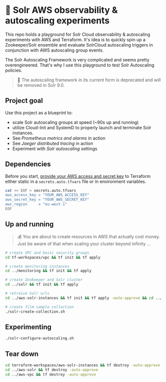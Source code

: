 # 🧪 Solr AWS observability & autoscaling experiments

This repo holds a playground for Solr Cloud observability & autoscaling
experiments with AWS and Terraform. It's idea is to quickly spin up a
Zookeeper/Solr ensemble and evaluate SolrCloud autoscaling triggers in conjunction with AWS autoscaling group events.

The Solr Autoscaling Framework is very complicated and seems pretty
overengineered. That's why I use this playground to test Solr
Autoscaling policies.

> 🚨 The autoscaling framework in its current form is deprecated
>    and will be removed in Solr 9.0.

## Project goal

Use this project as a blueprint to:

* scale Solr autoscaling groups at speed (~90s up and running)
* utilize Cloud-Init and SystemD to properly launch and terminate
  Solr instances.
* See _Prometheus metrics and alarms_ in action
* See _Jaeger distributed tracing_ in action
* Experiment with _Solr autoscaling_ settings

## Dependencies

Before you start, [provide your AWS access and secret key](https://registry.terraform.io/providers/hashicorp/aws/latest/docs#environment-variables)
to Terraform either static in a `secrets.auto.tfvars` file or in environment
variables.

```bash
cat << EOF > secrets.auto.tfvars
aws_access_key = "YOUR_AWS_ACCESS_KEY"
aws_secret_key = "YOUR_AWS_SECRET_KEY"
aws_region     = "eu-west-1"
EOF
```

## Up and running

> 💰 You are about to create resources in AWS that actually
> cost money. Just be aware of that when scaling your cluster
> beyond infinity ...


```bash
# create VPC and basic security groups
cd tf-workspaces/vpc && tf init && tf apply

# create monitoring instances
cd ../monitoring && tf init && tf apply

# create Zookeeper and Solr cluster
cd ../solr && tf init && tf apply

# retreive Solr urls
cd ../aws-solr-instances && tf init && tf apply -auto-approve && cd ../..

# create film sample collection
./solr-create-collection.sh
```

## Experimenting

```bash
./solr-configure-autoscaling.sh
```


## Tear down

```bash
cd terraform-workspaces/aws-solr-instances && tf destroy -auto-approve
cd ../aws-solr && tf destroy -auto-approve
cd ../aws-vpc && tf destroy -auto-approve
```
